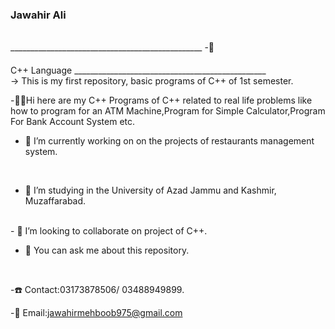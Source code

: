 <h3>Jawahir Ali</h3><br>
________________________________________________
-📌 <h4></h4>C++ Language</h4>
________________________________________________
<br>
-> This is my first repository, basic programs of C++ of 1st semester.
<br>

-👋🏻Hi here are my C++ Programs of C++ related to real life problems like how to program for an ATM Machine,Program for Simple Calculator,Program For Bank Account System etc.
<br>

- 🔭 I’m currently working on on the projects of restaurants management system.
<br>

- 🌱 I’m studying in the University of Azad Jammu and Kashmir, Muzaffarabad.
<br>
- 👯 I’m looking to collaborate on project of C++.
<br>

- 💬 You can ask me about this repository.
<br>

-☎️ Contact:03173878506/ 03488949899.
<br>

-📨 Email:jawahirmehboob975@gmail.com

